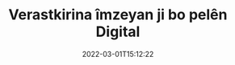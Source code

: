 ---
############################# Static ############################
layout: "auto-gen-signature"
date: 2022-03-01T15:12:22
draft: false
operation: Verify
signaturetype: Digital
fileformat: Pptm
productName: .NET
lang: ku
productCode: net
otherformats: pdf doc docx docm dot dotx odt ott xls xlsx xlsm xlsb ods ots xltx xltm pptx pptm
breadcrumb: Put Digital signature on Pptm for C#

############################# Head ############################
head_title: "Verastkirina îmzeyên Digital ji bo pelên Pptm bi rêya C#"
head_description: "Tenê çend rêzên koda .NET bikar bînin da ku belgeyên Pptm û îmzeyên wan ên Digital rast bikin."

############################# Header ############################
title: "Verastkirina îmzeyan ji bo pelên Digital"
description: "API ji bo .NET firsendê dide ku hûn îmzeyên Digital li ser belgeyên Pptm verast bikin. Verastkirina e-îmzeyan di hundirê belgeyên we yên {{Pelformat}} de dibe ku zû û bi hêsanî were kirin."
bg_image: "https://cms.admin.containerize.com/templates/aspose/App_Themes/V3/images/bg/header1.png"
bg_overlay: false
button:
    enable: true

############################# SubMenu ############################
submenu:
    enable: true

    left:
        img_alt: "GroupDocs.Signature for .NET"
        image: "https://cms.admin.containerize.com/templates/groupdocs/images/product-logos/90x90-noborder/groupdocs-signature-net.png"
        product: "GroupDocs.Signature"
        platform: ".NET"



############################# About ############################
about:
    enable: true
    title: "Taybetmendiyên API-ê yên GroupDocs.Signature for .NET yên nû keşif bikin"
    content: |
        [GroupDocs.Signature for .NET](https://products.groupdocs.com/signature/net/) API rêgezên berfireh peyda dike ku meriv gelek formatên belgeyan bi karanîna îmzeyên elektronîkî veguhezîne. Gelek celeb îmzeyên dîjîtal ên wekî nivîs, wêne, sertîfîkayên dîjîtal, barkod, QR-kod, stamp an metadata têne piştgirî kirin. Xerîdar dikarin li PDF, belgeyên MS Word, pirtûkên xebatê yên MS Excel, pêşandanên MS PowerPoint, pelên Adobe Photoshop û cûrbecûr formatên wêneyê lê zêde bikin, jêbirin, biguherînin, rast bikin an bigerin. Hejmarek ecêb taybetmendî û mîhengên zêde hene.
    

############################# Steps ############################
steps:
    enable: true
    title_left: "Meriv çawa îmzeyên Digital di belgeya xweya Pptm de rast bike"
    content_left: |
        [GroupDocs.Signature for .NET](https://products.groupdocs.com/signature/net/) taybetmendîyên bikêrhatî yên wekî verastkirina îmzayên Digital yên ku li belgeyên Pptm hatine danîn dihewîne. Vê derfetê bêyî pêkanîna kodek zêde bikar bînin.
        
        * Pêşîn, çîna Îmzeyê destnîşan bikin ku wekî rêgezek pîvana çêker ji belgeyek ku tê xwestin were verast kirin peyda dike.
        * Ya duyemîn, hêmanek nû ya VerifyOptions biafirînin û hemî taybetmendiyên pêwîst saz bikin.
        * Di dawiyê de, amûra Îmzeyê Verast bike ku mînaka VerifyOptions derbas dibe.
        * Piştre encamên verastkirinê pêvajoyê bikin.

    title_right: "Pêdiviyên Sîstemê"
    content_right: |
        GroupDocs.Signature for .NET li ser hemî platform û pergalên xebitandinê yên sereke têne piştgirî kirin. Berî ku hûn koda jêrîn bicîh bikin, ji kerema xwe pê ewle bibin ku we şertên jêrîn li ser pergala we hatine saz kirin.

        * Pergalên xebitandinê: Microsoft Windows, Linux, MacOS
        * Jîngehên pêşkeftinê: Microsoft Visual Studio, Xamarin, MonoDevelop
        * Frameworks: .NET Framework, .NET Standard, .NET Core, Mono
        * Guhertoya herî dawî ya GroupDocs.Signature for .NET ji [Nuget](https://www.nuget.org/packages/groupdocs.signature) dakêşîne
         
    code: |
        ```csharp    
                
        // Set up input Pptm file
        string filePath = "input.pptm";

        // Instantiate Signature for input file
        using (GroupDocs.Signature.Signature signature = new GroupDocs.Signature.Signature(filePath))
        {
                //Provide verification options
                DigitalVerifyOptions options = new DigitalVerifyOptions()
                {
                    // Digital signature comment
                    Comments = "Approved by co-owner",
                    // specify period of signatures
                    SignDateTimeFrom = new DateTime(year: 2021, month: 01, day: 01),
                    SignDateTimeTo = new DateTime(year: 2022, month: 12, day: 31)
                };

                // Verify document signatures
                VerificationResult result = signature.Verify(options);

                //process result
                if (result.IsValid)
                {
                    //..
                }
        }

        ```

############################# Demos ############################
demos:
    enable: true
    title: "Îmzekirina bi Digital îmzeyan Demoya Zindî"
    content: |
       Bi serdana malpera [GroupDocs.Signature App](https://products.groupdocs.app/signature/family) aniha gelek îmzeyên elektronîkî li pelê Pptm zêde bikin.          

############################# More Formats ############################
more_formats:
    enable: true
    title: "Bi karanîna C# îmzeyên din ên Digital verast bikin"
    content: |
        "Verastkirina îmzeyên elektronîkî yên ku di belgeyên cihêreng de hatine bicîh kirin. Wekî ku li jêr têne xuyang kirin, kalîteya îmzeyan di formên pelên populer de kontrol bikin."
    format: 
       
       
back_to_top:
    enable: true
---